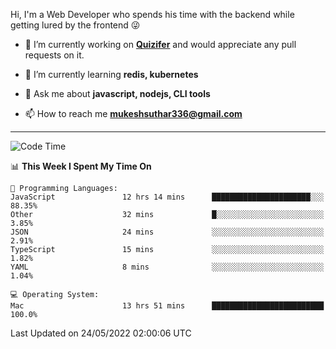 Hi, I'm a Web Developer who spends his time with the backend while getting lured by the frontend 😜

- 🔭 I’m currently working on **[Quizifer](https://github.com/SutharMukesh/Quizifer/)** and would appreciate any pull requests on it.

- 🌱 I’m currently learning **redis, kubernetes**

- 💬 Ask me about **javascript, nodejs, CLI tools**

- 📫 How to reach me **mukeshsuthar336@gmail.com**

---
<!--START_SECTION:waka-->
![Code Time](http://img.shields.io/badge/Code%20Time-0%20secs-blue)

📊 **This Week I Spent My Time On** 

```text
💬 Programming Languages: 
JavaScript               12 hrs 14 mins      ██████████████████████░░░   88.35% 
Other                    32 mins             █░░░░░░░░░░░░░░░░░░░░░░░░   3.85% 
JSON                     24 mins             ░░░░░░░░░░░░░░░░░░░░░░░░░   2.91% 
TypeScript               15 mins             ░░░░░░░░░░░░░░░░░░░░░░░░░   1.82% 
YAML                     8 mins              ░░░░░░░░░░░░░░░░░░░░░░░░░   1.04%

💻 Operating System: 
Mac                      13 hrs 51 mins      █████████████████████████   100.0%

```


 Last Updated on 24/05/2022 02:00:06 UTC
<!--END_SECTION:waka-->
